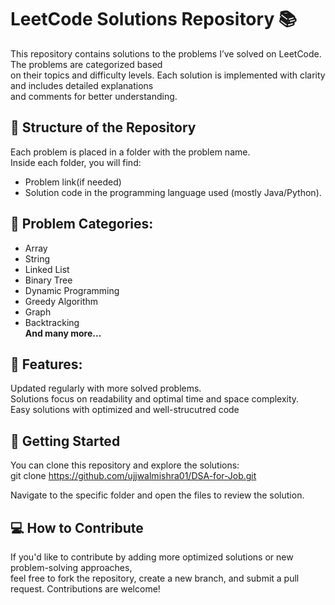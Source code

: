 # LeetCode Solutions Repository 📚
This repository contains solutions to the problems I’ve solved on LeetCode. The problems are categorized based<br/>
on their topics and difficulty levels. Each solution is implemented with clarity and includes detailed explanations <br/>
and comments for better understanding.

## 📌 Structure of the Repository
Each problem is placed in a folder with the problem name.<br/>
Inside each folder, you will find:<br/>
- Problem link(if needed)
- Solution code in the programming language used (mostly Java/Python).
 
## 📝 Problem Categories:<br/>
- Array<br/>
- String<br/>
- Linked List<br/>
- Binary Tree<br/>
- Dynamic Programming<br/>
- Greedy Algorithm<br/>
- Graph<br/>
- Backtracking<br/>
**And many more...** <br/>

## 🌟 Features:
Updated regularly with more solved problems.<br/>
Solutions focus on readability and optimal time and space complexity.<br/>
Easy solutions with optimized and well-strucutred code<br/>

## 🚀 Getting Started
You can clone this repository and explore the solutions:<br/>
git clone https://github.com/ujjwalmishra01/DSA-for-Job.git<br/>

Navigate to the specific folder and open the files to review the solution.<br/>

## 💻 How to Contribute
If you'd like to contribute by adding more optimized solutions or new problem-solving approaches, <br/>
feel free to fork the repository, create a new branch, and submit a pull request. Contributions are welcome!

